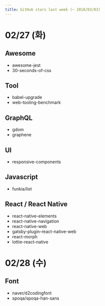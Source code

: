 ```yaml
---
title: GitHub stars last week (~ 2018/03/03)
---
```


# 02/27 (화)

## Awesome
- awesome-jest
- 30-seconds-of-css

## Tool
- babel-upgrade
- web-tooling-benchmark

## GraphQL
- gdom
- graphene

## UI
- responsive-components

## Javascript
- funkia/list

## React / React Native
- react-native-elements
- react-native-navigation
- react-native-web
- gatsby-plugin-react-native-web
- react-morph
- lottie-react-native

# 02/28 (수)

## Font
- naver/d2codingfont
- spoqa/spoqa-han-sans
